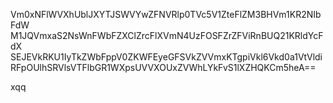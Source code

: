 Vm0xNFlWVXhUblJXYTJSWVYwZFNVRlp0TVc5V1ZteFlZM3BHVm1KR2NIbFdW
M1JQVmxaS2NsWnFWbFZXClZrcFlXVmN4UzFOSFZrZFViRnBUQ21KRldYcFdX
SEJEVkRKU1IyTkZWbFppV0ZKWFEyeGFSVkZVVmxKTgpiVkl6Vkd0a1VtVldi
RFpOUlhSRVlsVTFlbGR1WXpsUVVXOUxZVWhLYkFvS1lXZHQKCm5heA==

xqq